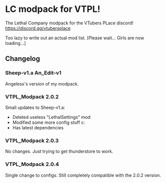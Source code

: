 # LC modpack for VTPL!

The Lethal Company modpack for the VTubers PLace discord! https://discord.gg/vtubersplace


Too lazy to write out an actual mod list. [Please wait... Girls are now loading...]


## Changelog

### Sheep-v1.a An_Edit-v1
Angeless's version of my modpack.

### VTPL_Modpack 2.0.2
Small updates to Sheep-v1.a:
- Deleted useless "LethalSettings" mod
- Modified some more config stuff c:
- Has latest dependencies

### VTPL_Modpack 2.0.3
No changes. Just trying to get thunderstore to work.

### VTPL_Modpack 2.0.4
Single change to configs. Still completely compatible with the 2.0.2 version.